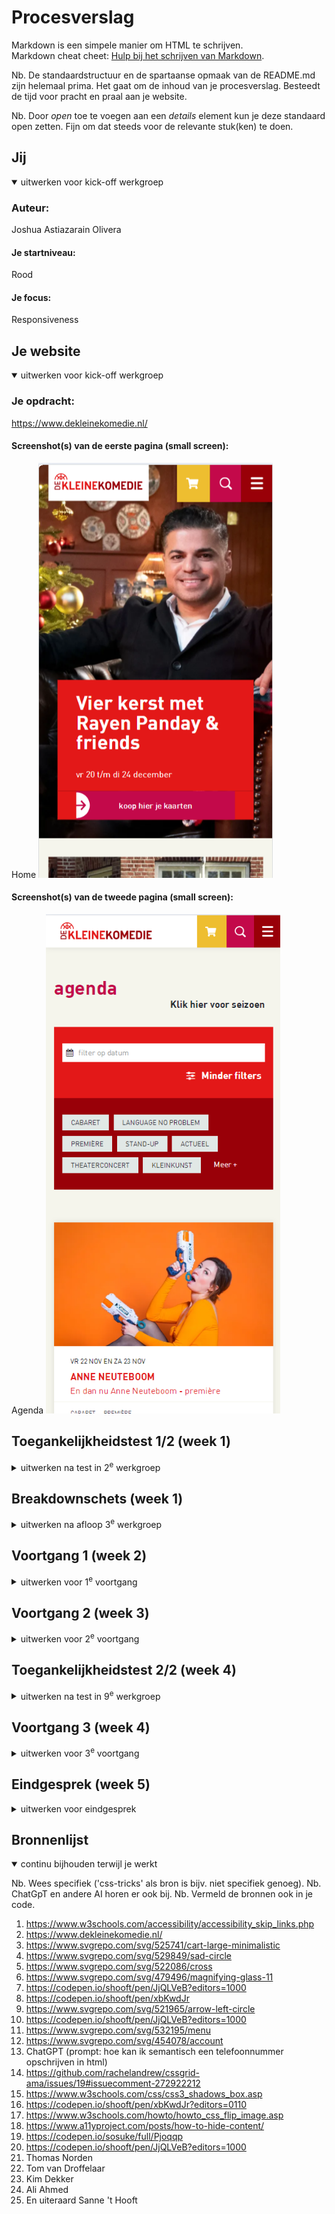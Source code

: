 # Procesverslag
Markdown is een simpele manier om HTML te schrijven.  
Markdown cheat cheet: [Hulp bij het schrijven van Markdown](https://github.com/adam-p/markdown-here/wiki/Markdown-Cheatsheet).

Nb. De standaardstructuur en de spartaanse opmaak van de README.md zijn helemaal prima. Het gaat om de inhoud van je procesverslag. Besteedt de tijd voor pracht en praal aan je website.

Nb. Door *open* toe te voegen aan een *details* element kun je deze standaard open zetten. Fijn om dat steeds voor de relevante stuk(ken) te doen.





## Jij

<details open>
  <summary>uitwerken voor kick-off werkgroep</summary>

  ### Auteur:
  Joshua Astiazarain Olivera

  #### Je startniveau:
  Rood

  #### Je focus:
  Responsiveness
 
</details>





## Je website

<details open>
  <summary>uitwerken voor kick-off werkgroep</summary>

  ### Je opdracht:
  https://www.dekleinekomedie.nl/

  #### Screenshot(s) van de eerste pagina (small screen): 
  Home 
  <img src="readme-images/home_kleinekomedie.png" width="375px" alt="Homepagina Kleine Komedie">

  #### Screenshot(s) van de tweede pagina (small screen):
  Agenda 
  <img src="readme-images/agenda_kleinekomedie.png" width="375px" alt="Agendapagina Kleine Komedie">
 
</details>



## Toegankelijkheidstest 1/2 (week 1)

<details>
  <summary>uitwerken na test in 2<sup>e</sup> werkgroep</summary>

  ### Bevindingen
  Lijst met je bevindingen die in de test naar voren kwamen:
  - Images worden volledig overgeslagen
  - Alleen de links worden gelezen
  - Broodteksten binnen een card worden overgeslagen
  - Op verschillende plekken staan errors in de code
  - De website draait niet mee als de telefoon 180 graden wordt gedraaid
  - De interactieve elementen staan te dicht op elkaar
  - Voor de shows wordt geen list gebruikt
  - Afbeeldingen bevatten geen alt-tekst
  - Er wordt alleen href voor links gebruikt (geen a)
  - Button element wordt niet gebruikt
  - Niet duidelijk dat een nieuwe pagina wordt geopend met screenreader
  - Dark mode wordt niet ondersteund

</details>



## Breakdownschets (week 1)

<details>
  <summary>uitwerken na afloop 3<sup>e</sup> werkgroep</summary>

  ### de hele pagina: 
  <img src="readme-images/breakdownschets_home.jpg" width="375px" alt="breakdown van de hele pagina">

  ### dynamisch deel (hamburgermenu?): 
  <img src="readme-images/dummy-plaatje.jpg" width="375px" alt="breakdown van een dynamisch deel">

  ### wellicht nog een dynamisch deel (bijv filter): 
  <img src="readme-images/breakdownschets_filter.jpg" width="375px" alt="breakdown van filter, agendapagina">

</details>





## Voortgang 1 (week 2)

<details>
  <summary>uitwerken voor 1<sup>e</sup> voortgang</summary>

  ### Stand van zaken
  hier dit ging goed & dit was lastig (neem ook screenshots op van delen van je website en code)
  Goed:
  - Breakdownschets homepagina vertalen naar HTML
  - Korte opdrachten in de les

  Lastig:
  - Breakdownschets filter --> welke elementen worden voor wat gebruikt?
  - Verschillen flexbox en grid en het toepassen hiervan
  - Toegankelijkheid checken bij de originele website


  ### Agenda voor meeting
  samen met je groepje opstellen

  | Joshua         | Julian             | Alycia       |
  | ---            | ---                | ---          |
  | Wanneer nieuwe section, wanneer past het gewoon binnen de parent? | Wanneer grid en wanneer flexbox?  | Tekst op een image    |
  | Tekst selecteren met toetsenbord (tab of iets anders?) | Wat wordt er precies verwacht van ons qua toegankelijkheid? Verwijst naar toegankelijkheids blad van week vorige week. |  |
  | Wanneer grid, wanneer flexbox? | Het minimale aantal van 3 CSS files.  |  |
  | Breakdownschets | Functies binnen de website? (Surface plane) |  |


  ### Verslag van meeting
  hier na afloop snel de uitkomsten van de meeting vastleggen

  - Flexbox - Grid --> Flexbox voor algemenere layout, grid voor specifiekere layout
  - Tekst selecteren --> met semantische HTML komt dat automatisch goed
  - Main css --> styling tekst, nav, basic styling
  - light & dark mode toevoegen
  - Image gebruiken voor logo en dan onzichtbare h1
  - met comments onderdelen aangeven
  - a met img erin bij social media


</details>





## Voortgang 2 (week 3)

<details>
  <summary>uitwerken voor 2<sup>e</sup> voortgang</summary>

  ### Stand van zaken
  hier dit ging goed & dit was lastig (neem ook screenshots op van delen van je website en code)


  ### Agenda voor meeting
  samen met je groepje opstellen

  | Joshua      | Julian         | Joost   |
  | ---            | ---                | ---          |
  |  Fonts (hoe toe te voegen vanuit file, mag ook vanuit adobe fonts ook met js?) | Welke vorm van afbeeldingen zijn het beste voor toegankelijkheid  | tekst op afbeeldingen    |
  | iconen die geen images zijn | ... | grid |
  | image uit de section achter elementen van de header       | ...                | ...          |
  | viewport issues | ... | ... |


  ### Verslag van meeting
  hier na afloop snel de uitkomsten van de meeting vastleggen

- in algemene stylesheet --> max-width 100% image zodat hij niet groter dan de container wordt
- display block voor geen witruimte tussen de twee items
- object-fit:cover + height en width 100%
- vw ipv fr
- ch = max karakters op een zin.
- clamp() voor meeschalen tekst

</details>





## Toegankelijkheidstest 2/2 (week 4)

<details>
  <summary>uitwerken na test in 9<sup>e</sup> werkgroep</summary>

  ### Bevindingen
  Lijst met je bevindingen die in de test naar voren kwamen (geef ook aan wat er verbeterd is):
  Dingen die zijn verbetererd:
  - Genoeg ruimte gelaten tussen interactieve elementen
  - List items toegevoegd
  - Alt-teksten bij img's toegevoegd
  - a elementen toegevoegd bij links
  - Skip link toegevoegd om de header over te slaan
  - Achtergrond aan de onleesbare teksten toegevoegd zodat het nu wel leesbaar is

  Ruimte voor verbetering:
  - ondersteuning dark mode

</details>





## Voortgang 3 (week 4)

<details>
  <summary>uitwerken voor 3<sup>e</sup> voortgang</summary>

  ### Stand van zaken
  hier dit ging goed & dit was lastig (neem ook screenshots op van delen van je website en code)


  ### Agenda voor meeting
  samen met je groepje opstellen

  | Joshua      | Julian         | Mo    |
  | ---            | ---                | ---          |
  | support section  | hamburgermenu             |   |
  | tot hoe groot responsive |  |  |
  | hamburgermenu | |  |
  | carousel            |              |        |


  ### Verslag van meeting
  hier na afloop snel de uitkomsten van de meeting vastleggen

  - div mogen wel voor pure opmaak
  - max-content op row
  - Buttons in alle states opmaken

</details>





## Eindgesprek (week 5)

<details>
  <summary>uitwerken voor eindgesprek</summary>

  ### Je uitkomst - karakteristiek screenshots:
  <img src="readme-images/header_eigen.png" width="375px" alt="uitkomst opdracht 1">


  ### Dit ging goed/Heb ik geleerd: 
  Wat er goed ging was het in elkaar zetten van de navigatiebalk, met bijbehorende elementen.
  Dit was ook het onderdeel met Javascript waar ik tegenop zag, maar dit is me uiteindelijk goed afgegaan.

  <img src="readme-images/nav_eigen.png" width="375px" alt="top">


  ### Dit was lastig/Is niet gelukt:
  Het carousel-element heb ik veel tijd aan besteed, en werkt nog steeds niet volledig zoals ik zou willen. Je kan er nog steeds ook met je trackpad doorheen scrollen en hij scrollt door te veel artikelen tegelijkertijd. Toch werkt hij goed genoeg en heb ik ook hier met Javascript gewerkt.

  <img src="readme-images/carousel_eigen.png" width="375px" alt="bummer">
</details>





## Bronnenlijst

<details open>
  <summary>continu bijhouden terwijl je werkt</summary>

  Nb. Wees specifiek ('css-tricks' als bron is bijv. niet specifiek genoeg). 
  Nb. ChatGpT en andere AI horen er ook bij.
  Nb. Vermeld de bronnen ook in je code.

  1. https://www.w3schools.com/accessibility/accessibility_skip_links.php
  2. https://www.dekleinekomedie.nl/
  3. https://www.svgrepo.com/svg/525741/cart-large-minimalistic
  4. https://www.svgrepo.com/svg/529849/sad-circle
  5. https://www.svgrepo.com/svg/522086/cross
  6. https://www.svgrepo.com/svg/479496/magnifying-glass-11
  7. https://codepen.io/shooft/pen/JjQLVeB?editors=1000
  8. https://codepen.io/shooft/pen/xbKwdJr
  9. https://www.svgrepo.com/svg/521965/arrow-left-circle
  10. https://codepen.io/shooft/pen/JjQLVeB?editors=1000
  11. https://www.svgrepo.com/svg/532195/menu
  12. https://www.svgrepo.com/svg/454078/account
  13. ChatGPT (prompt: hoe kan ik semantisch een telefoonnummer opschrijven in html)
  14. https://github.com/rachelandrew/cssgrid-ama/issues/19#issuecomment-272922212
  15. https://www.w3schools.com/css/css3_shadows_box.asp
  16. https://codepen.io/shooft/pen/xbKwdJr?editors=0110
  17. https://www.w3schools.com/howto/howto_css_flip_image.asp
  18. https://www.a11yproject.com/posts/how-to-hide-content/
  19. https://codepen.io/sosuke/full/Pjoqqp
  20. https://codepen.io/shooft/pen/JjQLVeB?editors=1000
  21. Thomas Norden
  22. Tom van Droffelaar
  23. Kim Dekker
  24. Ali Ahmed
  25. En uiteraard Sanne 't Hooft


</details>